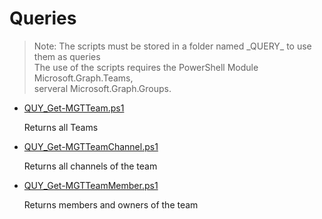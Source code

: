 # Queries

> Note: The scripts must be stored in a folder named \_QUERY_ to use them as queries
<br>The use of the scripts requires the PowerShell Module Microsoft.Graph.Teams,
<br>serveral Microsoft.Graph.Groups.

+ [QUY_Get-MGTTeam.ps1](./QUY_Get-MGTTeam.ps1)

  Returns all Teams

+ [QUY_Get-MGTTeamChannel.ps1](./QUY_Get-MGTTeamChannel.ps1)

  Returns all channels of the team

+ [QUY_Get-MGTTeamMember.ps1](./QUY_Get-MGTTeamMember.ps1)

  Returns members and owners of the team